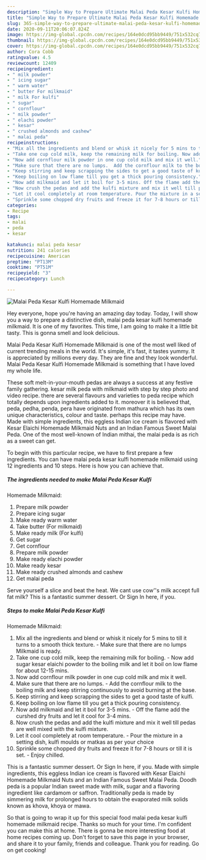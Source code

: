 ```yaml
---
description: "Simple Way to Prepare Ultimate Malai Peda Kesar Kulfi Homemade Milkmaid"
title: "Simple Way to Prepare Ultimate Malai Peda Kesar Kulfi Homemade Milkmaid"
slug: 365-simple-way-to-prepare-ultimate-malai-peda-kesar-kulfi-homemade-milkmaid
date: 2020-09-11T20:06:07.824Z
image: https://img-global.cpcdn.com/recipes/164e0dcd95bb9449/751x532cq70/malai-peda-kesar-kulfi-homemade-milkmaid-recipe-main-photo.jpg
thumbnail: https://img-global.cpcdn.com/recipes/164e0dcd95bb9449/751x532cq70/malai-peda-kesar-kulfi-homemade-milkmaid-recipe-main-photo.jpg
cover: https://img-global.cpcdn.com/recipes/164e0dcd95bb9449/751x532cq70/malai-peda-kesar-kulfi-homemade-milkmaid-recipe-main-photo.jpg
author: Cora Cobb
ratingvalue: 4.5
reviewcount: 12409
recipeingredient:
- " milk powder"
- " icing sugar"
- " warm water"
- " butter For milkmaid"
- " milk For kulfi"
- " sugar"
- " cornflour"
- " milk powder"
- " elachi powder"
- " kesar"
- " crushed almonds and cashew"
- " malai peda"
recipeinstructions:
- "Mix all the ingredients and blend or whisk it nicely for 5 mins to till it turns to a smooth thick texture. Make sure that there are no lumps Milkmaid is ready."
- "Take one cup cold milk, keep the remaining milk for boiling. Now add sugar kesar elaichi powder to the boiling milk and let it boil on low flame for about 12-15 mins."
- "Now add cornflour milk powder in one cup cold milk and mix it well."
- "Make sure that there are no lumps.  Add the cornflour milk to the boiling milk and keep stirring continuously to avoid burning at the base."
- "Keep stirring and keep scrapping the sides to get a good taste of kulfi."
- "Keep boiling on low flame till you get a thick pouring consistency."
- "Now add milkmaid and let it boil for 3-5 mins. Off the flame add the curshed dry fruits and let it cool for 3-4 mins."
- "Now crush the pedas and add the kulfi mixture and mix it well till pedas are well mixed with the kulfi mixture."
- "Let it cool completely at room temperature. Pour the mixture in a setting dish, kulfi moulds or matkas as per your choice"
- "Sprinkle some chopped dry fruits and freeze it for 7-8 hours or till it is set. Enjoy chilled."
categories:
- Recipe
tags:
- malai
- peda
- kesar

katakunci: malai peda kesar 
nutrition: 241 calories
recipecuisine: American
preptime: "PT13M"
cooktime: "PT51M"
recipeyield: "3"
recipecategory: Lunch

---
```



![Malai Peda Kesar Kulfi
Homemade Milkmaid](https://img-global.cpcdn.com/recipes/164e0dcd95bb9449/751x532cq70/malai-peda-kesar-kulfi-homemade-milkmaid-recipe-main-photo.jpg)

Hey everyone, hope you're having an amazing day today. Today, I will show you a way to prepare a distinctive dish, malai peda kesar kulfi
homemade milkmaid. It is one of my favorites. This time, I am going to make it a little bit tasty. This is gonna smell and look delicious.

Malai Peda Kesar Kulfi
Homemade Milkmaid is one of the most well liked of current trending meals in the world. It's simple, it's fast, it tastes yummy. It is appreciated by millions every day. They are fine and they look wonderful. Malai Peda Kesar Kulfi
Homemade Milkmaid is something that I have loved my whole life.

These soft melt-in-your-mouth pedas are always a success at any festive family gathering. kesar milk peda with milkmaid with step by step photo and video recipe. there are several flavours and varieties to peda recipe which totally depends upon ingredients added to it. moreover it is believed that, peda, pedha, penda, pera have originated from mathura which has its own unique characteristics, colour and taste. perhaps this recipe may have. Made with simple ingredients, this eggless Indian ice cream is flavored with Kesar Elaichi Homemade Milkmaid Nuts and an Indian Famous Sweet Malai Peda. One of the most well-known of Indian mithai, the malai peda is as rich as a sweet can get.


To begin with this particular recipe, we have to first prepare a few ingredients. You can have malai peda kesar kulfi
homemade milkmaid using 12 ingredients and 10 steps. Here is how you can achieve that.

<!--inarticleads1-->

##### The ingredients needed to make Malai Peda Kesar Kulfi
Homemade Milkmaid:

1. Prepare  milk powder
1. Prepare  icing sugar
1. Make ready  warm water
1. Take  butter (For milkmaid)
1. Make ready  milk (For kulfi)
1. Get  sugar
1. Get  cornflour
1. Prepare  milk powder
1. Make ready  elachi powder
1. Make ready  kesar
1. Make ready  crushed almonds and cashew
1. Get  malai peda


Serve yourself a slice and beat the heat. We cant use cow&#39;&#39;s milk accept full fat milk? This is a fantastic summer dessert. Or Sign In here, if you. 

<!--inarticleads2-->

##### Steps to make Malai Peda Kesar Kulfi
Homemade Milkmaid:

1. Mix all the ingredients and blend or whisk it nicely for 5 mins to till it turns to a smooth thick texture. - Make sure that there are no lumps Milkmaid is ready.
1. Take one cup cold milk, keep the remaining milk for boiling. - Now add sugar kesar elaichi powder to the boiling milk and let it boil on low flame for about 12-15 mins.
1. Now add cornflour milk powder in one cup cold milk and mix it well.
1. Make sure that there are no lumps. -  Add the cornflour milk to the boiling milk and keep stirring continuously to avoid burning at the base.
1. Keep stirring and keep scrapping the sides to get a good taste of kulfi.
1. Keep boiling on low flame till you get a thick pouring consistency.
1. Now add milkmaid and let it boil for 3-5 mins. - Off the flame add the curshed dry fruits and let it cool for 3-4 mins.
1. Now crush the pedas and add the kulfi mixture and mix it well till pedas are well mixed with the kulfi mixture.
1. Let it cool completely at room temperature. - Pour the mixture in a setting dish, kulfi moulds or matkas as per your choice
1. Sprinkle some chopped dry fruits and freeze it for 7-8 hours or till it is set. - Enjoy chilled.


This is a fantastic summer dessert. Or Sign In here, if you. Made with simple ingredients, this eggless Indian ice cream is flavored with Kesar Elaichi Homemade Milkmaid Nuts and an Indian Famous Sweet Malai Peda. Doodh peda is a popular Indian sweet made with milk, sugar and a flavoring ingredient like cardamom or saffron. Traditionally peda is made by simmering milk for prolonged hours to obtain the evaporated milk solids known as khova, khoya or mawa. 

So that is going to wrap it up for this special food malai peda kesar kulfi
homemade milkmaid recipe. Thanks so much for your time. I'm confident you can make this at home. There is gonna be more interesting food at home recipes coming up. Don't forget to save this page in your browser, and share it to your family, friends and colleague. Thank you for reading. Go on get cooking!
